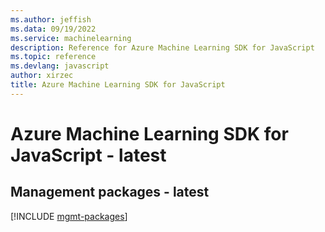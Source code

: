 ```yaml
---
ms.author: jeffish
ms.data: 09/19/2022
ms.service: machinelearning
description: Reference for Azure Machine Learning SDK for JavaScript
ms.topic: reference
ms.devlang: javascript
author: xirzec
title: Azure Machine Learning SDK for JavaScript
---
```

# Azure Machine Learning SDK for JavaScript - latest

## Management packages - latest
[!INCLUDE [mgmt-packages](machine-learning-mgmt-index.md)]